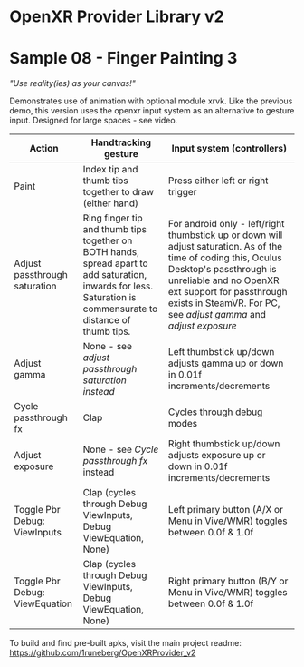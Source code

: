 # OpenXR Provider Library v2
# Sample 08 - Finger Painting 3

*"Use reality(ies) as your canvas!"*

Demonstrates use of animation with optional module xrvk. Like the previous demo, this version uses the openxr input system as an alternative to gesture input. Designed for large spaces - see video.

| **Action**                    | **Handtracking gesture**                                                                                                                                                   | **Input system (controllers)**                                                                                                                                                                                                                                                                                          |
|-------------------------------|----------------------------------------------------------------------------------------------------------------------------------------------------------------------------|-------------------------------------------------------------------------------------------------------------------------------------------------------------------------------------------------------------------------------------------------------------------------------------------------------------------------|
| Paint                         | Index tip and thumb tibs together to draw (either hand)                                                                                                                    | Press either left or right trigger                                                                                                                                                                                                                                                                                      |
| Adjust passthrough saturation | Ring finger tip and thumb tips together on BOTH hands,  spread apart to add saturation, inwards for less.  Saturation is commensurate to distance of thumb tips.           | For android only - left/right thumbstick up or down will adjust saturation. As of the time of coding this,  Oculus Desktop's passthrough is unreliable and no OpenXR ext support for passthrough exists in SteamVR.  For PC, see *adjust gamma* and *adjust exposure*                                                   |
| Adjust gamma                  | None - see *adjust passthrough saturation instead*                                                                                                                         | Left thumbstick up/down adjusts gamma up or down in 0.01f increments/decrements                                                                                                                                                                                                                                         |
| Cycle passthrough fx          | Clap                                                                                                                                                                       | Cycles through debug modes                                                                                                                                                                                                                                                                                   |
| Adjust exposure               | None - see *Cycle passthrough fx* instead                                                                                                                                  | Right thumbstick up/down adjusts exposure up or down in 0.01f increments/decrements                                                                                                                                                                                                                                     |
| Toggle Pbr Debug: ViewInputs  | Clap (cycles through Debug ViewInputs, Debug ViewEquation, None)                                                                                                                                         | Left primary button (A/X or Menu in Vive/WMR) toggles between 0.0f & 1.0f                                                                                                                                                                                                                                               |
| Toggle Pbr Debug: ViewEquation| Clap (cycles through Debug ViewInputs, Debug ViewEquation, None)                                                                                                                                           | Right primary button (B/Y or Menu in Vive/WMR) toggles between 0.0f & 1.0f                                                                                                                                                                                                                                              |

To build and find pre-built apks, visit the main project readme: https://github.com/1runeberg/OpenXRProvider_v2
